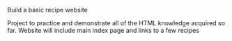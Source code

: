 Build a basic recipe website

Project to practice and demonstrate all of the HTML knowledge acquired so far. Website will include main index page and links to a few recipes